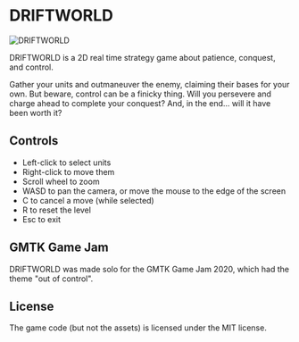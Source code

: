 # DRIFTWORLD

![DRIFTWORLD](https://raw/github.com/voithos/driftworld/master/driftworld.png)

DRIFTWORLD is a 2D real time strategy game about patience, conquest, and control.

Gather your units and outmaneuver the enemy, claiming their bases for your own. But beware, control can be a finicky thing. Will you persevere and charge ahead to complete your conquest? And, in the end... will it have been worth it?

## Controls

- Left-click to select units
- Right-click to move them
- Scroll wheel to zoom
- WASD to pan the camera, or move the mouse to the edge of the screen
- C to cancel a move (while selected)
- R to reset the level
- Esc to exit

## GMTK Game Jam

DRIFTWORLD was made solo for the GMTK Game Jam 2020, which had the theme "out of control".

## License

The game code (but not the assets) is licensed under the MIT license.
